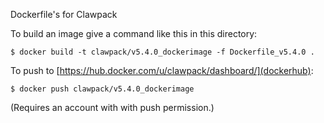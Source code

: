 
Dockerfile's for Clawpack

To build an image give a command like this in this directory:

    $ docker build -t clawpack/v5.4.0_dockerimage -f Dockerfile_v5.4.0 .

To push to [https://hub.docker.com/u/clawpack/dashboard/](dockerhub):

    $ docker push clawpack/v5.4.0_dockerimage

(Requires an account with with push permission.)

